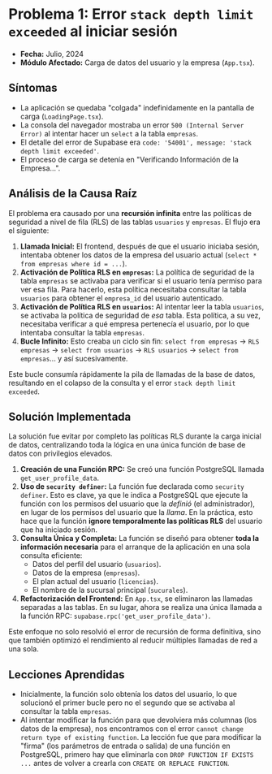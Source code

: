 # Problema 1: Error `stack depth limit exceeded` al iniciar sesión

-   **Fecha:** Julio, 2024
-   **Módulo Afectado:** Carga de datos del usuario y la empresa (`App.tsx`).

## Síntomas

-   La aplicación se quedaba "colgada" indefinidamente en la pantalla de carga (`LoadingPage.tsx`).
-   La consola del navegador mostraba un error `500 (Internal Server Error)` al intentar hacer un `select` a la tabla `empresas`.
-   El detalle del error de Supabase era `code: '54001', message: 'stack depth limit exceeded'`.
-   El proceso de carga se detenía en "Verificando Información de la Empresa...".

## Análisis de la Causa Raíz

El problema era causado por una **recursión infinita** entre las políticas de seguridad a nivel de fila (RLS) de las tablas `usuarios` y `empresas`. El flujo era el siguiente:

1.  **Llamada Inicial:** El frontend, después de que el usuario iniciaba sesión, intentaba obtener los datos de la empresa del usuario actual (`select * from empresas where id = ...`).
2.  **Activación de Política RLS en `empresas`:** La política de seguridad de la tabla `empresas` se activaba para verificar si el usuario tenía permiso para ver esa fila. Para hacerlo, esta política necesitaba consultar la tabla `usuarios` para obtener el `empresa_id` del usuario autenticado.
3.  **Activación de Política RLS en `usuarios`:** Al intentar leer la tabla `usuarios`, se activaba la política de seguridad de *esa* tabla. Esta política, a su vez, necesitaba verificar a qué empresa pertenecía el usuario, por lo que intentaba consultar la tabla `empresas`.
4.  **Bucle Infinito:** Esto creaba un ciclo sin fin: `select from empresas` -> `RLS empresas` -> `select from usuarios` -> `RLS usuarios` -> `select from empresas`... y así sucesivamente.

Este bucle consumía rápidamente la pila de llamadas de la base de datos, resultando en el colapso de la consulta y el error `stack depth limit exceeded`.

## Solución Implementada

La solución fue evitar por completo las políticas RLS durante la carga inicial de datos, centralizando toda la lógica en una única función de base de datos con privilegios elevados.

1.  **Creación de una Función RPC:** Se creó una función PostgreSQL llamada `get_user_profile_data`.
2.  **Uso de `security definer`:** La función fue declarada como `security definer`. Esto es clave, ya que le indica a PostgreSQL que ejecute la función con los permisos del usuario que la *definió* (el administrador), en lugar de los permisos del usuario que la *llama*. En la práctica, esto hace que la función **ignore temporalmente las políticas RLS** del usuario que ha iniciado sesión.
3.  **Consulta Única y Completa:** La función se diseñó para obtener **toda la información necesaria** para el arranque de la aplicación en una sola consulta eficiente:
    -   Datos del perfil del usuario (`usuarios`).
    -   Datos de la empresa (`empresas`).
    -   El plan actual del usuario (`licencias`).
    -   El nombre de la sucursal principal (`sucurales`).
4.  **Refactorización del Frontend:** En `App.tsx`, se eliminaron las llamadas separadas a las tablas. En su lugar, ahora se realiza una única llamada a la función RPC: `supabase.rpc('get_user_profile_data')`.

Este enfoque no solo resolvió el error de recursión de forma definitiva, sino que también optimizó el rendimiento al reducir múltiples llamadas de red a una sola.

## Lecciones Aprendidas

-   Inicialmente, la función solo obtenía los datos del usuario, lo que solucionó el primer bucle pero no el segundo que se activaba al consultar la tabla `empresas`.
-   Al intentar modificar la función para que devolviera más columnas (los datos de la empresa), nos encontramos con el error `cannot change return type of existing function`. La lección fue que para modificar la "firma" (los parámetros de entrada o salida) de una función en PostgreSQL, primero hay que eliminarla con `DROP FUNCTION IF EXISTS ...` antes de volver a crearla con `CREATE OR REPLACE FUNCTION`.
